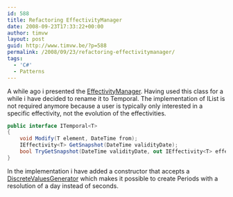 ```yaml
---
id: 588
title: Refactoring EffectivityManager
date: 2008-09-23T17:33:22+00:00
author: timvw
layout: post
guid: http://www.timvw.be/?p=588
permalink: /2008/09/23/refactoring-effectivitymanager/
tags:
  - 'C#'
  - Patterns
---
```

A while ago i presented the [EffectivityManager](http://www.timvw.be/presenting-a-generic-effectivitymanager/). Having used this class for a while i have decided to rename it to Temporal<T>. The implementation of IList<T> is not required anymore because a user is typically only interested in a specific effectivity, not the evolution of the effectivities.

```csharp
public interface ITemporal<T>
{
	void Modify(T element, DateTime from);
	IEffectivity<T> GetSnapshot(DateTime validityDate);
	bool TryGetSnapshot(DateTime validityDate, out IEffectivity<T> effectivity);
}
```

In the implementation i have added a constructor that accepts a [DiscreteValuesGenerator<DateTime>](http://www.timvw.be/presenting-a-generic-discreterange/) which makes it possible to create Periods with a resolution of a day instead of seconds.
